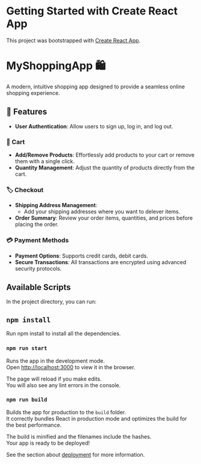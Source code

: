 # Getting Started with Create React App

This project was bootstrapped with [Create React App](https://github.com/facebook/create-react-app).

# MyShoppingApp 🛍️

A modern, intuitive shopping app designed to provide a seamless online shopping experience.

## 🚀 Features

- **User Authentication**: Allow users to sign up, log in, and log out.

### 🛒 Cart

- **Add/Remove Products**: Effortlessly add products to your cart or remove them with a single click.
- **Quantity Management**: Adjust the quantity of products directly from the cart.

### 🏷️ Checkout

- **Shipping Address Management**:
  - Add your shipping addresses where you want to delever items.
- **Order Summary**: Review your order items, quantities, and prices before placing the order.

### 💳 Payment Methods

- **Payment Options**: Supports credit cards, debit cards.
- **Secure Transactions**: All transactions are encrypted using advanced security protocols.

## Available Scripts

In the project directory, you can run:

## `npm install`

Run npm install to install all the dependencies.

### `npm run start`

Runs the app in the development mode.\
Open [http://localhost:3000](http://localhost:3000) to view it in the browser.

The page will reload if you make edits.\
You will also see any lint errors in the console.

### `npm run build`

Builds the app for production to the `build` folder.\
It correctly bundles React in production mode and optimizes the build for the best performance.

The build is minified and the filenames include the hashes.\
Your app is ready to be deployed!

See the section about [deployment](https://facebook.github.io/create-react-app/docs/deployment) for more information.
